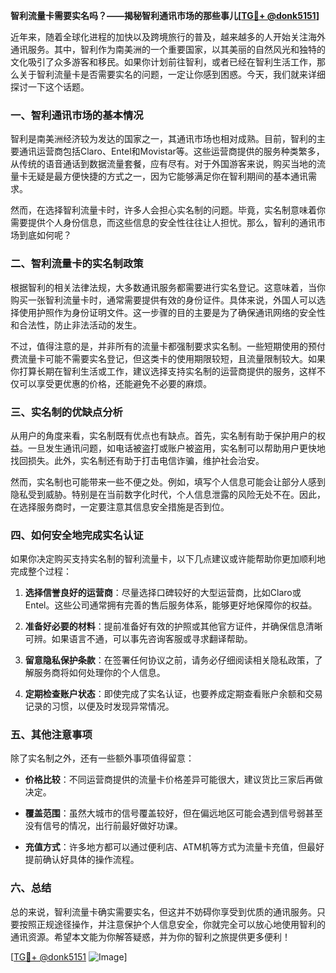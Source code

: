 **智利流量卡需要实名吗？——揭秘智利通讯市场的那些事儿[[TG💪+ @donk5151](https://t.me/s/donk5151)]**

近年来，随着全球化进程的加快以及跨境旅行的普及，越来越多的人开始关注海外通讯服务。其中，智利作为南美洲的一个重要国家，以其美丽的自然风光和独特的文化吸引了众多游客和移民。如果你计划前往智利，或者已经在智利生活工作，那么关于智利流量卡是否需要实名的问题，一定让你感到困惑。今天，我们就来详细探讨一下这个话题。

### 一、智利通讯市场的基本情况

智利是南美洲经济较为发达的国家之一，其通讯市场也相对成熟。目前，智利的主要通讯运营商包括Claro、Entel和Movistar等。这些运营商提供的服务种类繁多，从传统的语音通话到数据流量套餐，应有尽有。对于外国游客来说，购买当地的流量卡无疑是最方便快捷的方式之一，因为它能够满足你在智利期间的基本通讯需求。

然而，在选择智利流量卡时，许多人会担心实名制的问题。毕竟，实名制意味着你需要提供个人身份信息，而这些信息的安全性往往让人担忧。那么，智利的通讯市场到底如何呢？

### 二、智利流量卡的实名制政策

根据智利的相关法律法规，大多数通讯服务都需要进行实名登记。这意味着，当你购买一张智利流量卡时，通常需要提供有效的身份证件。具体来说，外国人可以选择使用护照作为身份证明文件。这一步骤的目的主要是为了确保通讯网络的安全性和合法性，防止非法活动的发生。

不过，值得注意的是，并非所有的流量卡都强制要求实名制。一些短期使用的预付费流量卡可能不需要实名登记，但这类卡的使用期限较短，且流量限制较大。如果你打算长期在智利生活或工作，建议选择支持实名制的运营商提供的服务，这样不仅可以享受更优惠的价格，还能避免不必要的麻烦。

### 三、实名制的优缺点分析

从用户的角度来看，实名制既有优点也有缺点。首先，实名制有助于保护用户的权益。一旦发生通讯问题，如电话被盗打或账户被盗用，实名制可以帮助用户更快地找回损失。此外，实名制还有助于打击电信诈骗，维护社会治安。

然而，实名制也可能带来一些不便之处。例如，填写个人信息可能会让部分人感到隐私受到威胁。特别是在当前数字化时代，个人信息泄露的风险无处不在。因此，在选择服务商时，一定要注意其信息安全措施是否到位。

### 四、如何安全地完成实名认证

如果你决定购买支持实名制的智利流量卡，以下几点建议或许能帮助你更加顺利地完成整个过程：

1. **选择信誉良好的运营商**：尽量选择口碑较好的大型运营商，比如Claro或Entel。这些公司通常拥有完善的售后服务体系，能够更好地保障你的权益。
   
2. **准备好必要的材料**：提前准备好有效的护照或其他官方证件，并确保信息清晰可辨。如果语言不通，可以事先咨询客服或寻求翻译帮助。

3. **留意隐私保护条款**：在签署任何协议之前，请务必仔细阅读相关隐私政策，了解服务商将如何处理你的个人信息。

4. **定期检查账户状态**：即使完成了实名认证，也要养成定期查看账户余额和交易记录的习惯，以便及时发现异常情况。

### 五、其他注意事项

除了实名制之外，还有一些额外事项值得留意：

- **价格比较**：不同运营商提供的流量卡价格差异可能很大，建议货比三家后再做决定。
  
- **覆盖范围**：虽然大城市的信号覆盖较好，但在偏远地区可能会遇到信号弱甚至没有信号的情况，出行前最好做好功课。

- **充值方式**：许多地方都可以通过便利店、ATM机等方式为流量卡充值，但最好提前确认好具体的操作流程。

### 六、总结

总的来说，智利流量卡确实需要实名，但这并不妨碍你享受到优质的通讯服务。只要按照正规途径操作，并注意保护个人信息安全，你就完全可以放心地使用智利的通讯资源。希望本文能为你解答疑惑，并为你的智利之旅提供更多便利！

[[TG💪+ @donk5151](https://t.me/s/donk5151) ![Image](https://i.postimg.cc/rwNCRYN7/Snipaste-2025-04-30-17-27-05.png)]